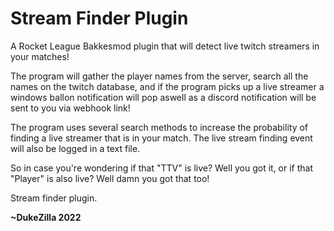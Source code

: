 # Stream Finder Plugin

A Rocket League Bakkesmod plugin that will detect live twitch streamers in your matches!

The program will gather the player names from the server, search all the names on the twitch database, and if the program picks up a live streamer a windows ballon notification will pop aswell as a discord notification will be sent to you via webhook link!

The program uses several search methods to increase the probability of finding a live streamer that is in your match.
The live stream finding event will also be logged in a text file.

So in case you're wondering if that "TTV" is live? Well you got it, or if that "Player" is also live? Well damn you got that too!

Stream finder plugin.

**~DukeZilla 2022**
